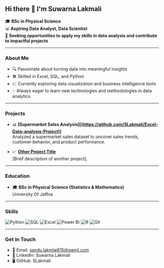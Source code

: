 ## Hi there 👋 I'm Suwarna Lakmali

🎓 **BSc in Physical Science**  
📊 **Aspiring Data Analyst, Data Scientist**  
💼 **Seeking opportunities to apply my skills in data analysis and contribute to impactful projects**

---

### About Me

- 🔍 Passionate about turning data into meaningful insights
- 🛠 Skilled in Excel, SQL, and Python
- 📈 Currently exploring data visualization and business intelligence tools
- 💡 Always eager to learn new technologies and methodologies in data analytics

---

### Projects

- 📊 **[Supermarket Sales Analysis][(https://github.com/SLakmali/Excel-Data-analysis-Project)]**  
  Analyzed a supermarket sales dataset to uncover sales trends, customer behavior, and product performance.

- 📈 **[Other Project Title](https://github.com/your-username/other-project)**  
  [Brief description of another project].

---

### Education

- 🎓 **BSc in Physical Science (Statistics & Mathematics)**  
  University Of Jaffna
---

### Skills

![Python](https://img.shields.io/badge/-Python-3776AB?logo=python&logoColor=white&style=flat)
![SQL](https://img.shields.io/badge/-SQL-000?logo=postgresql&logoColor=white&style=flat)
![Excel](https://img.shields.io/badge/-Excel-217346?logo=microsoft-excel&logoColor=white&style=flat)
![Power BI](https://img.shields.io/badge/-Power%20BI-F2C811?logo=power-bi&logoColor=black&style=flat)
![R](https://img.shields.io/badge/-R-276DC3?logo=r&logoColor=white&style=flat)
![Git](https://img.shields.io/badge/-Git-F05032?logo=git&logoColor=white&style=flat)

---

### Get in Touch

- 📧 Email: sandu.lakmlai615@gamil.com
- 💼 LinkedIn: Suwarna Lakmali
- 🖥 GitHub: SLakmali
